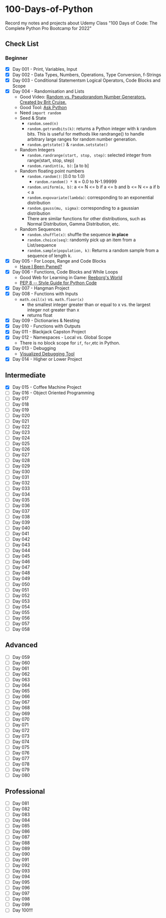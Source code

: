 # 100-Days-of-Python
Record my notes and projects about Udemy Class "100 Days of Code: The Complete Python Pro Bootcamp for 2022"

## Check List
### Beginner
- [x] Day 001 - Print, Variables, Input
- [x] Day 002 - Data Types, Numbers, Operations, Type Conversion, f-Strings
- [x] Day 003 - Conditional Statementsm Logical Operators, Code Blocks and Scope
- [x] Day 004 - Randomisation and Lists
    - Good Video: [Random vs. Pseudorandom Number Generators. Created by Brit Cruise.](https://www.khanacademy.org/computing/computer-science/cryptography/crypt/v/random-vs-pseudorandom-number-generators)
    - Good Tool: [Ask Python](https://www.askpython.com/)
    - Need `import random`
    - Seed & State
        - `random.seed(n)`
        - `random.getrandbits(k)`: returns a Python integer with k random bits. This is useful for methods like randrange() to handle arbitrary large ranges for random number generation.
        - `random.getstate()` & `random.setstate()`
    - Random Integers
        - `random.randrange(start, stop, step)`: selected integer from range(start, stop, step)
        - `random.randint(a, b)`: [a to b]
    - Random floating point numbers
        - `random.random()`: [0.0 to 1.0)
            - `random.random() * N` = 0.0 to N-1.99999
        - `random.uniform(a, b)`: a <= N <= b if a <= b and b <= N <= a if b < a
        - `random.expovariate(lambda)`: corresponding to an exponential distribution
        - `random.gauss(mu, sigma)`: corresponding to a gaussian distribution
        - There are similar functions for other distributions, such as Normal Distribution, Gamma Distribution, etc.
    - Random Sequences
        - `random.shuffle(x)`:  shuffle the sequence **in place**
        - `random.choice(seq)`: randomly pick up an item from a List/sequence
        - `random.sample(population, k)`: Returns a random sample from a sequence of length k.
- [x] Day 005 - For Loops, Range and Code Blocks
    - [Have I Been Pwned?](https://haveibeenpwned.com/)
- [x] Day 006 - Functions, Code Blocks and While Loops
    - Good Web for Learning in Game: [Reeborg's World](https://reeborg.ca/reeborg.html?lang=en&mode=python&menu=worlds%2Fmenus%2Freeborg_intro_en.json&name=Alone&url=worlds%2Ftutorial_en%2Falone.json)
    - [PEP 8 -- Style Guide for Python Code](https://www.python.org/dev/peps/pep-0008/)
- [x] Day 007 - Hangman Project
- [x] Day 008 - Functions with Inputs
    - `math.ceil(x)` vs. `math.floor(x)`
        - the smallest integer greater than or equal to x vs. the largest integer not greater than x
        - returns float
- [x] Day 009 - Dictionaries & Nesting
- [x] Day 010 - Functions with Outputs
- [x] Day 011 - Blackjack Capston Project
- [x] Day 012 - Namespaces - Local vs. Global Scope
    - There is no block scope for `if`, `for`,etc in Python.
- [x] Day 013 - Debugging
    - [Visualized Debugging Tool](https://pythontutor.com/visualize.html#mode=edit)
- [x] Day 014 - Higher or Lower Project

## Intermediate
- [x] Day 015 - Coffee Machine Project
- [ ] Day 016 - Object Oriented Programming
- [ ] Day 017
- [ ] Day 018
- [ ] Day 019
- [ ] Day 020
- [ ] Day 021
- [ ] Day 022
- [ ] Day 023
- [ ] Day 024
- [ ] Day 025
- [ ] Day 026
- [ ] Day 027
- [ ] Day 028
- [ ] Day 029
- [ ] Day 030
- [ ] Day 031
- [ ] Day 032
- [ ] Day 033
- [ ] Day 034
- [ ] Day 035
- [ ] Day 036
- [ ] Day 037
- [ ] Day 038
- [ ] Day 039
- [ ] Day 040
- [ ] Day 041
- [ ] Day 042
- [ ] Day 043
- [ ] Day 044
- [ ] Day 045
- [ ] Day 046
- [ ] Day 047
- [ ] Day 048
- [ ] Day 049
- [ ] Day 050
- [ ] Day 051
- [ ] Day 052
- [ ] Day 053
- [ ] Day 054
- [ ] Day 055
- [ ] Day 056
- [ ] Day 057
- [ ] Day 058
## Advanced
- [ ] Day 059
- [ ] Day 060
- [ ] Day 061
- [ ] Day 062
- [ ] Day 063
- [ ] Day 064
- [ ] Day 065
- [ ] Day 066
- [ ] Day 067
- [ ] Day 068
- [ ] Day 069
- [ ] Day 070
- [ ] Day 071
- [ ] Day 072
- [ ] Day 073
- [ ] Day 074
- [ ] Day 075
- [ ] Day 076
- [ ] Day 077
- [ ] Day 078
- [ ] Day 079
- [ ] Day 080
## Professional
- [ ] Day 081
- [ ] Day 082
- [ ] Day 083
- [ ] Day 084
- [ ] Day 085
- [ ] Day 086
- [ ] Day 087
- [ ] Day 088
- [ ] Day 089
- [ ] Day 090
- [ ] Day 091
- [ ] Day 092
- [ ] Day 093
- [ ] Day 094
- [ ] Day 095
- [ ] Day 096
- [ ] Day 097
- [ ] Day 098
- [ ] Day 099
- [ ] Day 100!!!
